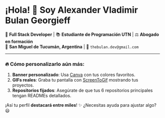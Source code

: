 # ¡Hola! 👋 Soy **Alexander Vladimir Bulan Georgieff** 

🚀 **Full Stack Developer** | 📚 **Estudiante de Programación UTN** | ⚖️ **Abogado en formación**  
📍 **San Miguel de Tucumán, Argentina** | 📧 `thebulan.dev@gmail.com`  


---

### 🔥 **Cómo personalizarlo aún más**:  
1. **Banner personalizado**: Usa [Canva](https://www.canva.com/) con tus colores favoritos.  
2. **GIFs reales**: Graba tu pantalla con [ScreenToGif](https://www.screentogif.com/) mostrando tus proyectos.  
3. **Repositorios fijados**: Asegúrate de que tus 6 repositorios principales tengan READMEs detallados.  

¡Así tu perfil **destacará entre miles**! ✨ ¿Necesitas ayuda para ajustar algo? 😃
